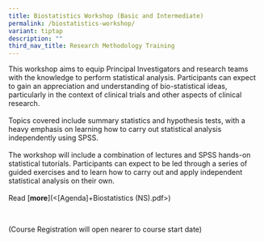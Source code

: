 ```yaml
---
title: Biostatistics Workshop (Basic and Intermediate)
permalink: /biostatistics-workshop/
variant: tiptap
description: ""
third_nav_title: Research Methodology Training
---
```

<p>This workshop aims to equip Principal Investigators and research teams
with the knowledge to perform statistical analysis. Participants can expect
to gain an appreciation and understanding of bio-statistical ideas, particularly
in the context of clinical trials and other aspects of clinical research.
<br>
<br>Topics covered include summary statistics and hypothesis tests, with a
heavy emphasis on learning how to carry out statistical analysis independently
using SPSS.&nbsp;
<br>
<br>The workshop will include a combination of lectures and SPSS hands-on
statistical tutorials. Participants can expect to be led through a series
of guided exercises and to learn how to carry out and apply independent
statistical analysis on their own.
<br>
<br>Read&nbsp;[<strong>more</strong>](&lt;[Agenda]+Biostatistics (NS).pdf&gt;)</p>
<p>&nbsp;</p>
<p>(Course Registration will open nearer to course start date)</p>